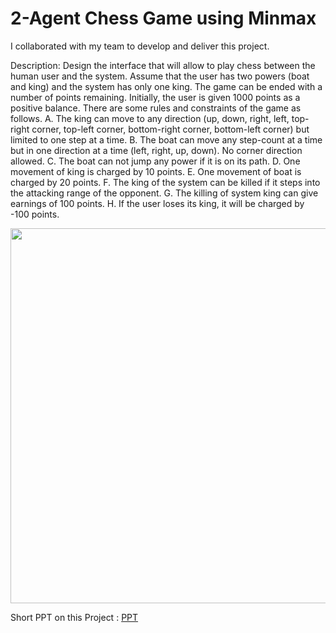 # 2-Agent Chess Game using Minmax 
I collaborated with my team to develop and deliver this project.


Description: Design the interface that will allow to play chess between the human user and the system. Assume that the user has two powers (boat and king) and the system has only one king. The game can be ended with a number of points remaining. Initially, the user is given 1000 points as a positive balance. There are some rules and constraints of the game as follows.
A.      The king can move to any direction (up, down, right, left, top-right corner, top-left corner, bottom-right corner, bottom-left corner) but limited to one step at a time.
B.      The boat can move any step-count at a time but in one direction at a time (left, right, up, down). No corner direction allowed.
C.      The boat can not jump any power if it is on its path.
D.      One movement of king is charged by 10 points.
E.       One movement of boat is charged by 20 points.
F.       The king of the system can be killed if it steps into the attacking range of the opponent.
G.      The killing of system king can give earnings of 100 points.
H.      If the user loses its king, it will be charged by -100 points.

<img src = "https://github.com/dedipya001/2-agent-Chess_Game_minimax/assets/111869712/9f6e663d-e49a-4b5b-9b13-e01830d3eb4a" width="600" height="600" />


Short PPT on this Project :  <a href="https://www.canva.com/design/DAF0tQFpS3Y/fhHqKJdO3rpQDPhXQ-yftQ/edit?utm_content=DAF0tQFpS3Y&utm_campaign=designshare&utm_medium=link2&utm_source=sharebutton"> PPT </a>


